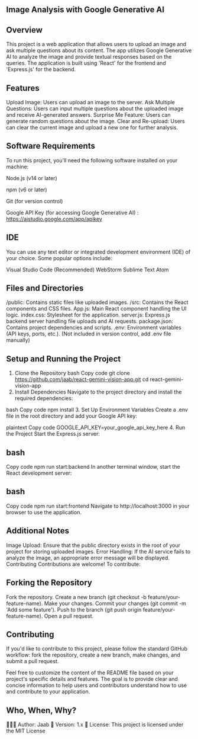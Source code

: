 ## Image Analysis with Google Generative AI

## Overview
This project is a web application that allows users to upload an image and ask multiple questions about its content. The app utilizes Google Generative AI to analyze the image and provide textual responses based on the queries. The application is built using 'React' for the frontend and 'Express.js' for the backend.

## Features
Upload Image: Users can upload an image to the server.
Ask Multiple Questions: Users can input multiple questions about the uploaded image and receive AI-generated answers.
Surprise Me Feature: Users can generate random questions about the image.
Clear and Re-upload: Users can clear the current image and upload a new one for further analysis.

## Software Requirements
To run this project, you'll need the following software installed on your machine:

Node.js (v14 or later)

npm (v6 or later)

Git (for version control)

Google API Key (for accessing Google Generative AI) : https://aistudio.google.com/app/apikey

## IDE
You can use any text editor or integrated development environment (IDE) of your choice. Some popular options include:

Visual Studio Code (Recommended)
WebStorm
Sublime Text
Atom

## Files and Directories
/public: Contains static files like uploaded images.
/src: Contains the React components and CSS files.
App.js: Main React component handling the UI logic.
index.css: Stylesheet for the application.
server.js: Express.js backend server handling file uploads and AI requests.
package.json: Contains project dependencies and scripts.
.env: Environment variables (API keys, ports, etc.). (Not included in version control, add .env file manually)

## Setup and Running the Project
1. Clone the Repository
bash
Copy code
git clone https://github.com/jaab/react-gemini-vision-app.git
cd react-gemini-vision-app
2. Install Dependencies
Navigate to the project directory and install the required dependencies:

bash
Copy code
npm install
3. Set Up Environment Variables
Create a .env file in the root directory and add your Google API key:

plaintext
Copy code
GOOGLE_API_KEY=your_google_api_key_here
4. Run the Project
Start the Express.js server:

## bash
Copy code
npm run start:backend
In another terminal window, start the React development server:

## bash
Copy code
npm run start:frontend
Navigate to http://localhost:3000 in your browser to use the application.

## Additional Notes
Image Upload: Ensure that the public directory exists in the root of your project for storing uploaded images.
Error Handling: If the AI service fails to analyze the image, an appropriate error message will be displayed.
Contributing
Contributions are welcome! To contribute:

## Forking the Repository
Fork the repository.
Create a new branch (git checkout -b feature/your-feature-name).
Make your changes.
Commit your changes (git commit -m 'Add some feature').
Push to the branch (git push origin feature/your-feature-name).
Open a pull request.

## Contributing
If you'd like to contribute to this project, please follow the standard GitHub workflow: fork the repository, create a new branch, make changes, and submit a pull request.

Feel free to customize the content of the README file based on your project's specific details and features. The goal is to provide clear and concise information to help users and contributors understand how to use and contribute to your application.


## Who, When, Why?
👨🏾‍💻 Author: Jaab
📅 Version: 1.x
📜 License: This project is licensed under the MIT License
